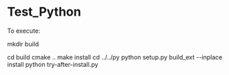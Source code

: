 # Test_Python

To execute:

mkdir build

cd build
cmake ..
make install
cd ../../py
python setup.py build_ext --inplace install
python try-after-install.py
